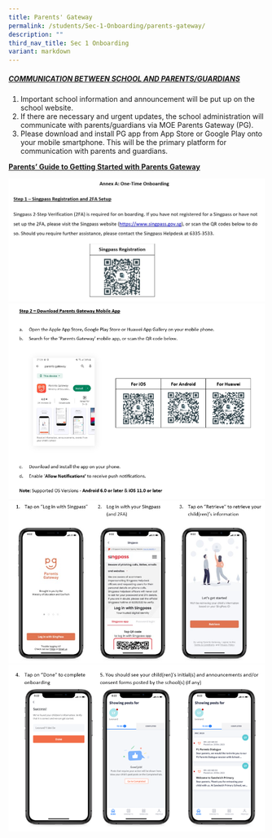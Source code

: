 ```yaml
---
title: Parents' Gateway
permalink: /students/Sec-1-Onboarding/parents-gateway/
description: ""
third_nav_title: Sec 1 Onboarding
variant: markdown
---
```

##### <u>COMMUNICATION BETWEEN SCHOOL AND PARENTS/GUARDIANS</u>

1. Important school information and announcement will be put up on the school website.
2. If there are necessary and urgent updates, the school administration will communicate with parents/guardians via MOE Parents Gateway (PG). 
3. Please download and install PG app from App Store or Google Play onto your mobile smartphone. This will be the primary platform for communication with parents and guardians.

**<u>Parents’ Guide to Getting Started with Parents Gateway</u>**

![](/images/PG_singpass.jpg)
![](/images/PG4.png)
![](/images/PG_2.jpg)
![](/images/PG_3.png)
